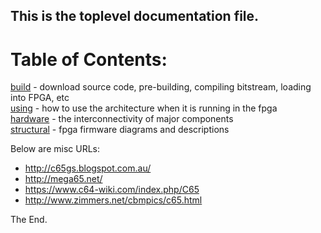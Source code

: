 ## This is the toplevel documentation file.

# Table of Contents:

[build](./build.md) - download source code, pre-building, compiling bitstream, loading into FPGA, etc  
[using](./using.md) - how to use the architecture when it is running in the fpga  
[hardware](./hardware.md) - the interconnectivity of major components  
[structural](./structural.md) - fpga firmware diagrams and descriptions  

Below are misc URLs:

* http://c65gs.blogspot.com.au/
* http://mega65.net/
* https://www.c64-wiki.com/index.php/C65
* http://www.zimmers.net/cbmpics/c65.html

The End.
